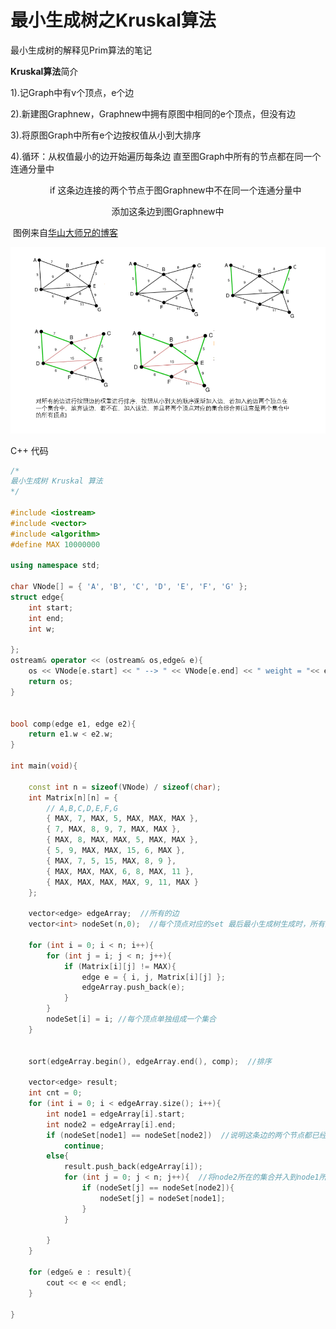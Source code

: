 # 最小生成树之Kruskal算法

最小生成树的解释见Prim算法的笔记

**Kruskal算法**简介

1).记Graph中有v个顶点，e个边

2).新建图Graphnew，Graphnew中拥有原图中相同的e个顶点，但没有边

3).将原图Graph中所有e个边按权值从小到大排序

4).循环：从权值最小的边开始遍历每条边 直至图Graph中所有的节点都在同一个连通分量中

                if 这条边连接的两个节点于图Graphnew中不在同一个连通分量中

                                         添加这条边到图Graphnew中

 图例来自[华山大师兄的博客](http://www.cnblogs.com/biyeymyhjob/archive/2012/07/30/2615542.html)

![](./img/Kruskal.PNG)

C++ 代码

```c++
/*
最小生成树 Kruskal 算法
*/

#include <iostream>
#include <vector>
#include <algorithm>
#define MAX 10000000

using namespace std;

char VNode[] = { 'A', 'B', 'C', 'D', 'E', 'F', 'G' };
struct edge{
	int start;
	int end;
	int w;
	
};
ostream& operator << (ostream& os,edge& e){
	os << VNode[e.start] << " --> " << VNode[e.end] << " weight = "<< e.w;
	return os;
}


bool comp(edge e1, edge e2){
	return e1.w < e2.w;
}

int main(void){

	const int n = sizeof(VNode) / sizeof(char);
	int Matrix[n][n] = {
		// A,B,C,D,E,F,G
		{ MAX, 7, MAX, 5, MAX, MAX, MAX },
		{ 7, MAX, 8, 9, 7, MAX, MAX },
		{ MAX, 8, MAX, MAX, 5, MAX, MAX },
		{ 5, 9, MAX, MAX, 15, 6, MAX },
		{ MAX, 7, 5, 15, MAX, 8, 9 },
		{ MAX, MAX, MAX, 6, 8, MAX, 11 },
		{ MAX, MAX, MAX, MAX, 9, 11, MAX }
	};

	vector<edge> edgeArray;  //所有的边
	vector<int> nodeSet(n,0);  //每个顶点对应的set 最后最小生成树生成时，所有的点nodeSet值都一样

	for (int i = 0; i < n; i++){
		for (int j = i; j < n; j++){
			if (Matrix[i][j] != MAX){
				edge e = { i, j, Matrix[i][j] };
				edgeArray.push_back(e);
			}
		}
		nodeSet[i] = i; //每个顶点单独组成一个集合
	}


	sort(edgeArray.begin(), edgeArray.end(), comp);  //排序
	
	vector<edge> result;
	int cnt = 0;
	for (int i = 0; i < edgeArray.size(); i++){
		int node1 = edgeArray[i].start;
		int node2 = edgeArray[i].end;
		if (nodeSet[node1] == nodeSet[node2])  //说明这条边的两个节点都已经在生成树之中了
			continue;
		else{
			result.push_back(edgeArray[i]);
			for (int j = 0; j < n; j++){  //将node2所在的集合并入到node1所在的集合
				if (nodeSet[j] == nodeSet[node2]){
					nodeSet[j] = nodeSet[node1];
				}
			}
			
		}
	}

	for (edge& e : result){
		cout << e << endl;
	}

}
	
```
